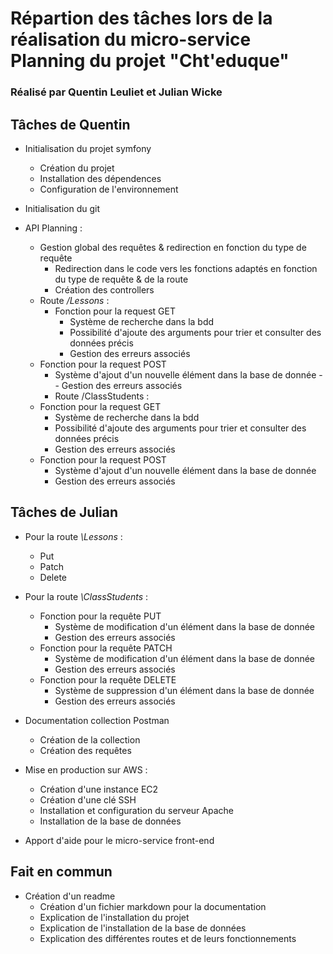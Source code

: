 # Répartion des tâches lors de la réalisation du **micro-service Planning** du projet "Cht'eduque"

### Réalisé par Quentin Leuliet et Julian Wicke

## Tâches de Quentin

- Initialisation du projet symfony
  - Création du projet
  - Installation des dépendences
  - Configuration de l'environnement
- Initialisation du git

- API Planning : 
  - Gestion global des requêtes & redirection en fonction du type de requête
    - Redirection dans le code vers les fonctions adaptés en fonction du type de requête & de la route
    - Création des controllers
  - Route */Lessons* : 
    - Fonction pour la request GET
      - Système de recherche dans la bdd
      - Possibilité d'ajoute des arguments pour trier et consulter des données précis
      - Gestion des erreurs associés
  - Fonction pour la request POST
    - Système d'ajout d'un nouvelle élément dans la base de donnée - - Gestion des erreurs associés
    - Route /ClassStudents :
  - Fonction pour la request GET
    - Système de recherche dans la bdd
    - Possibilité d'ajoute des arguments pour trier et consulter des données précis
    - Gestion des erreurs associés
  - Fonction pour la request POST
    - Système d'ajout d'un nouvelle élément dans la base de donnée
    - Gestion des erreurs associés


## Tâches de Julian

- Pour la route *\Lessons* : 
  - Put
  - Patch
  - Delete

- Pour la route *\ClassStudents* :
  - Fonction pour la requête PUT
    - Système de modification d'un élément dans la base de donnée
    - Gestion des erreurs associés
  - Fonction pour la requête PATCH
    - Système de modification d'un élément dans la base de donnée
    - Gestion des erreurs associés
  - Fonction pour la requête DELETE
    - Système de suppression d'un élément dans la base de donnée
    - Gestion des erreurs associés

- Documentation collection Postman
  - Création de la collection
  - Création des requêtes

- Mise en production sur AWS :
  - Création d'une instance EC2
  - Création d'une clé SSH
  - Installation et configuration du serveur Apache
  - Installation de la base de données  

- Apport d'aide pour le micro-service front-end

## Fait en commun 
- Création d'un readme
  - Création d'un fichier markdown pour la documentation
  - Explication de l'installation du projet
  - Explication de l'installation de la base de données
  - Explication des différentes routes et de leurs fonctionnements